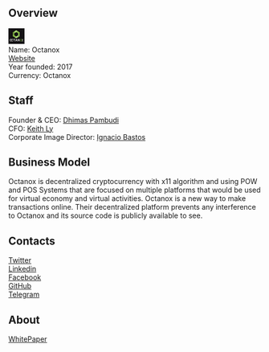 ## Overview
![logo](../projects/logo/octanox.png)  
Name: Octanox  
[Website](https://octanox.org/)  
Year founded: 2017  
Currency: Octanox  
## Staff
Founder & CEO: [Dhimas Pambudi](../people/dhimas_pambudi.md)    
CFO: [Keith Ly](../people/keith_ly.md)  
Corporate Image Director: [Ignacio Bastos](../people/ignacio_bastos.md)
## Business Model
Octanox is decentralized cryptocurrency with x11 algorithm and using POW and POS Systems that are focused on multiple platforms that would be used for virtual economy and virtual activities. Octanox is a new way to make transactions online. Their decentralized platform prevents any interference to Octanox and its source code is publicly available to see.
## Contacts  
[Twitter](https://twitter.com/OctanoxPlatform)  
[Linkedin](https://www.linkedin.com/company/13288299/)  
[Facebook](https://www.facebook.com/OctanoxPlatform/?fref=ts)    
[GitHub](https://github.com/dfgv12/Octanox-OTX)  
[Telegram](https://t.me/joinchat/AAAAAEQukZy1gCFgaPzOBw)  
## About  
[WhitePaper](https://octanox.org/whitepaper.pdf) 

